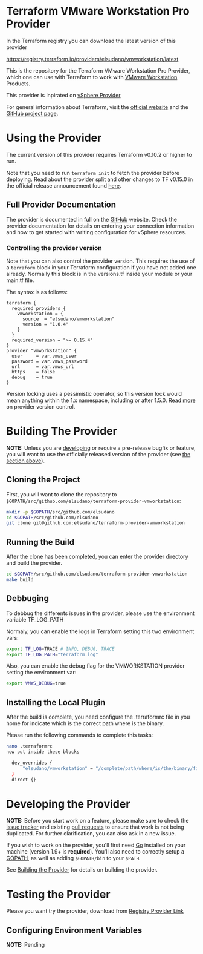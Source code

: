# Terraform VMware Workstation Pro Provider

In the Terraform registry you can download the latest version of this provider 

https://registry.terraform.io/providers/elsudano/vmworkstation/latest

This is the repository for the Terraform VMware Workstation Pro Provider, which one can use
with Terraform to work with [VMware Workstation][vmware-workstation] Products.

[vmware-workstation]: https://www.vmware.com/products/workstation-pro.html

This provider is inpirated on [vSphere Provider][vmware-vsphere]

[vmware-vsphere]: https://github.com/terraform-providers/terraform-provider-vsphere

For general information about Terraform, visit the [official
website][tf-website] and the [GitHub project page][tf-github].

[tf-website]: https://terraform.io/
[tf-github]: https://github.com/hashicorp/terraform

# Using the Provider

The current version of this provider requires Terraform v0.10.2 or higher to
run.

Note that you need to run `terraform init` to fetch the provider before
deploying. Read about the provider split and other changes to TF v0.15.0 in the
official release announcement found [here][tf-0.15-announce].

[tf-0.15-announce]: https://www.hashicorp.com/blog/announcing-hashicorp-terraform-0-15-general-availability

## Full Provider Documentation

The provider is documented in full on the [GitHub][github-docs] website.
Check the provider documentation for details on entering your connection information and
how to get started with writing configuration for vSphere resources.

[github-docs]: https://github.com/elsudano/terraform-provider-vmworkstation

### Controlling the provider version

Note that you can also control the provider version. This requires the use of a
`terraform` block in your Terraform configuration if you have not added one
already. Normally this block is in the versions.tf inside your module or your main.tf file.

The syntax is as follows:

```hcl
terraform {
  required_providers {
    vmworkstation = {
      source  = "elsudano/vmworkstation"
      version = "1.0.4"
    }
  }
  required_version = ">= 0.15.4"
}
provider "vmworkstation" {
  user     = var.vmws_user
  password = var.vmws_password
  url      = var.vmws_url
  https    = false
  debug    = true
}
```

Version locking uses a pessimistic operator, so this version lock would mean
anything within the 1.x namespace, including or after 1.5.0. [Read
more][provider-vc] on provider version control.

[provider-vc]: https://www.terraform.io/docs/configuration/providers.html#provider-versions

# Building The Provider

**NOTE:** Unless you are [developing](#developing-the-provider) or require a
pre-release bugfix or feature, you will want to use the officially released
version of the provider (see [the section above](#using-the-provider)).

## Cloning the Project

First, you will want to clone the repository to
`$GOPATH/src/github.com/elsudano/terraform-provider-vmworkstation`:

```sh
mkdir -p $GOPATH/src/github.com/elsudano
cd $GOPATH/src/github.com/elsudano
git clone git@github.com:elsudano/terraform-provider-vmworkstation
```

## Running the Build

After the clone has been completed, you can enter the provider directory and
build the provider.

```sh
cd $GOPATH/src/github.com/elsudano/terraform-provider-vmworkstation
make build
```
## Debbuging

To debbug the differents issues in the provider, please use the environment variable TF_LOG_PATH

Normaly, you can enable the logs in Terraform setting this two environment vars:

```sh
export TF_LOG=TRACE # INFO, DEBUG, TRACE
export TF_LOG_PATH="terraform.log"
```

Also, you can enable the debug flag for the VMWORKSTATION provider setting the environment var:

```sh
export VMWS_DEBUG=true
```

## Installing the Local Plugin

After the build is complete, you need configure the .terraformrc file in you home for indicate
which is the correct path where is the binary.

Please run the following commands to complete this tasks:

```sh
nano .terraformrc
now put inside these blocks

  dev_overrides {
      "elsudano/vmworkstation" = "/complete/path/where/is/the/binary/file"
  }
  direct {}
```

# Developing the Provider

**NOTE:** Before you start work on a feature, please make sure to check the
[issue tracker][gh-issues] and existing [pull requests][gh-prs] to ensure that
work is not being duplicated. For further clarification, you can also ask in a
new issue.

[gh-issues]: https://github.com/elsudano/terraform-provider-vmworkstation/issues
[gh-prs]: https://github.com/elsudano/terraform-provider-vmworkstation/pulls

If you wish to work on the provider, you'll first need [Go][go-website]
installed on your machine (version 1.9+ is **required**). You'll also need to
correctly setup a [GOPATH][gopath], as well as adding `$GOPATH/bin` to your
`$PATH`.

[go-website]: https://golang.org/
[gopath]: http://golang.org/doc/code.html#GOPATH

See [Building the Provider](#building-the-provider) for details on building the provider.

# Testing the Provider

Please you want try the provider, download from [Registry Provider Link][latest-version]

[latest-version]: https://registry.terraform.io/providers/elsudano/vmworkstation/latest

## Configuring Environment Variables

**NOTE:** Pending
